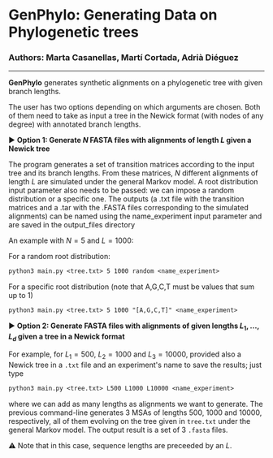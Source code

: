 # GenPhylo: Generating Data on Phylogenetic trees

### Authors: Marta Casanellas, Martí Cortada, Adrià Diéguez

---

**GenPhylo** generates synthetic alignments on a phylogenetic tree with given branch lengths.

The user has two options depending on which arguments are chosen. Both of them need to take as input a tree in the Newick format (with nodes of any degree) with annotated branch lengths.

▶️ **Option 1: Generate $N$ FASTA files with alignments of length $L$ given a Newick tree**

The program generates a set of transition matrices according to the input tree and its branch lengths. From these matrices, $N$ different alignments of length $L$ are simulated under the general Markov model.
A root distribution input parameter also needs to be passed: we can impose a random distribution or a specific one. 
The outputs (a .txt file with the transition matrices and a .tar with the .FASTA files corresponding to the simulated alignments) can be named using the name_experiment input parameter and  are saved in the output_files directory 

An example with $N = 5$ and $L=1000$:

For a random root distribution:
```diff
python3 main.py <tree.txt> 5 1000 random <name_experiment>
```
For a specific root distribution (note that A,G,C,T must be values that sum up to 1)
```diff
python3 main.py <tree.txt> 5 1000 "[A,G,C,T]" <name_experiment>
```

▶️ **Option 2: Generate FASTA files with alignments of given lengths $L_1,...,L_d$ given a tree in a Newick format**

For example, for $L_1 = 500$, $L_2 = 1000$ and $L_3 = 10000$, provided also a Newick tree in a ```.txt``` file and an experiment's name to save the results; just type

```diff
python3 main.py <tree.txt> L500 L1000 L10000 <name_experiment>
```

where we can add as many lengths as alignments we want to generate. The previous command-line generates $3$ MSAs of lengths $500$, $1000$ and $10000$, respectively, all of them evolving on the tree given in ```tree.txt``` under the general Markov model. The output result is a set of $3$ ```.fasta``` files.

⚠️ Note that in this case, sequence lengths are preceeded by an $L$.




